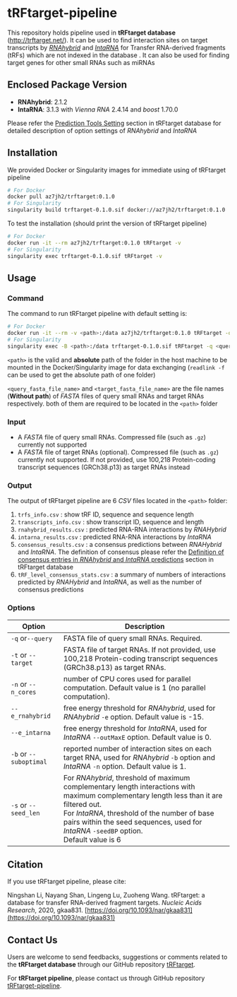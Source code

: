 # tRFtarget-pipeline
This repository holds pipeline used in **tRFtarget database** (http://trftarget.net/). It can be used to find interaction sites on target transcripts by [*RNAhybrid*](https://bibiserv.cebitec.uni-bielefeld.de/rnahybrid) and [*IntaRNA*](http://rna.informatik.uni-freiburg.de/IntaRNA/Input.jsp) for Transfer RNA-derived fragments (tRFs) which are not indexed in the database . It can also be used for finding target genes for other small RNAs such as miRNAs

## Enclosed Package Version

* **RNAhybrid**: 2.1.2
* **IntaRNA**: 3.1.3 with *Vienna RNA* 2.4.14 and *boost* 1.70.0

Please refer the [Prediction Tools Setting](http://trftarget.net/method) section in tRFtarget database for detailed description of option settings of *RNAhybrid* and *IntaRNA*

## Installation

We provided Docker or Singularity images for immediate using of tRFtarget pipeline

```bash
# For Docker
docker pull az7jh2/trftarget:0.1.0
# For Singularity
singularity build trftarget-0.1.0.sif docker://az7jh2/trftarget:0.1.0
```

To test the installation (should print the version of tRFtarget pipeline)

```bash
# For Docker
docker run -it --rm az7jh2/trftarget:0.1.0 tRFtarget -v
# For Singularity
singularity exec trftarget-0.1.0.sif tRFtarget -v
```

## Usage

### Command

The command to run tRFtarget pipeline with default setting is:

```bash
# For Docker
docker run -it --rm -v <path>:/data az7jh2/trftarget:0.1.0 tRFtarget -q <query_fasta_file_name> -t <target_fasta_file_name> -n 1 --e_rnahybrid -15 --e_intarna 0 -b 1 -s 6
# For Singularity
singularity exec -B <path>:/data trftarget-0.1.0.sif tRFtarget -q <query_fasta_file_name> -t <target_fasta_file_name> -n 1 --e_rnahybrid -15 --e_intarna 0 -b 1 -s 6
```

`<path>` is the valid and **absolute** path of the folder in the host machine to be mounted in the Docker/Singularity image for data exchanging (`readlink -f` can be used to get the absolute path of one folder)

 `<query_fasta_file_name>` and `<target_fasta_file_name>` are the file names (**Without path**) of *FASTA* files of query small RNAs and target RNAs respectively. both of them are required to be located in the `<path>` folder

### Input

* A *FASTA* file of query small RNAs. Compressed file (such as `.gz`) currently not supported
* A *FASTA* file of target RNAs (optional). Compressed file (such as `.gz`) currently not supported. If not provided, use 100,218 Protein-coding transcript sequences (GRCh38.p13) as target RNAs instead

### Output

The output of tRFtarget pipeline are 6 *CSV* files located in the `<path>` folder:

1. `trfs_info.csv` : show tRF ID, sequence and sequence length
2. `transcripts_info.csv` : show transcript ID, sequence and length
3. `rnahybrid_results.csv` : predicted RNA-RNA interactions by *RNAHybrid*
4. `intarna_results.csv` : predicted RNA-RNA interactions by *IntaRNA*
5. `consensus_results.csv` : a consensus predictions between *RNAHybrid* and *IntaRNA*. The definition of consensus please refer the [Definition of consensus entries in *RNAhybrid* and *IntaRNA* predictions](http://trftarget.net/manual) section in tRFtarget database
6. `tRF_level_consensus_stats.csv` : a summary of numbers of interactions predicted by *RNAHybrid* and *IntaRNA*, as well as the number of consensus predictions

### Options

| Option                 | Description                                                  |
| ---------------------- | ------------------------------------------------------------ |
| `-q` or`--query`       | FASTA file of query small RNAs. Required.                    |
| `-t` or `--target`     | FASTA file of target RNAs. If not provided, use 100,218 Protein-coding transcript sequences (GRCh38.p13) as target RNAs. |
| `-n` or `--n_cores`    | number of CPU cores used for parallel computation. Default value is 1 (no parallel computation). |
| `--e_rnahybrid`        | free energy threshold for *RNAhybrid*, used for *RNAhybrid* `-e` option. Default value is -15. |
| `--e_intarna`          | free energy threshold for *IntaRNA*, used for *IntaRNA* `--outMaxE` option. Default value is 0. |
| `-b` or `--suboptimal` | reported number of interaction sites on each target RNA, used for *RNAhybrid* `-b` option and *IntaRNA* `-n` option. Default value is 1. |
| `-s` or `--seed_len`   | For *RNAhybrid*, threshold of maximum complementary length interactions with maximum complementary length less than it are filtered out. <br/>For *IntaRNA*, threshold of the number of base pairs within the seed sequences, used for *IntaRNA* `-seedBP` option.<br/>Default value is 6 |

## Citation

If you use tRFtarget pipeline, please cite:

Ningshan Li, Nayang Shan, Lingeng Lu, Zuoheng Wang. tRFtarget: a database for transfer RNA-derived fragment targets. *Nucleic Acids Research*, 2020, gkaa831. [https://doi.org/10.1093/nar/gkaa831](https://doi.org/10.1093/nar/gkaa831)

## Contact Us

Users are welcome to send feedbacks, suggestions or comments related to the **tRFtarget database** through our GitHub repository [tRFtarget](https://github.com/ZWang-Lab/tRFtarget).

For **tRFtarget pipeline**, please contact us through GitHub repository [tRFtarget-pipeline](https://github.com/ZWang-Lab/tRFtarget-pipeline).
